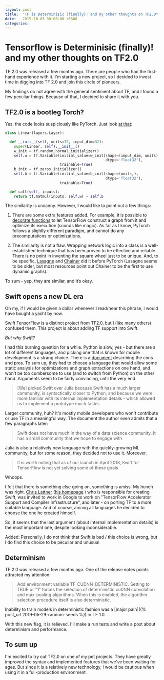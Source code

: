 ```yaml
---
layout: post
title:  "TF is Determinisic (finally)! and my other thoughts on TF2.0"
date:   2019-10-03 00:00:00 +0300
categories: 
---
```


# Tensorflow is Determinisic (finally)! and my other thoughts on TF2.0

TF 2.0 was released a few months ago. There are people who had the first-hand experience with it.
I'm starting a new project, so I decided to invest time in digging into TF 2.0 and join this circle of pioneers.

My findings do not agree with the general sentiment about TF, and I found a few peculiar things. Because of that, I decided 
to share it with you.

## TF2.0 is a bootleg Torch?

Yes, the code looks suspiciously like PyTorch. Just look [at that](https://www.tensorflow.org/guide/keras/custom_layers_and_models):

```python
class Linear(layers.Layer):

  def __init__(self, units=32, input_dim=32):
    super(Linear, self).__init__()
    w_init = tf.random_normal_initializer()
    self.w = tf.Variable(initial_value=w_init(shape=(input_dim, units),
                                              dtype='float32'),
                         trainable=True)
    b_init = tf.zeros_initializer()
    self.b = tf.Variable(initial_value=b_init(shape=(units,),
                                              dtype='float32'),
                         trainable=True)

  def call(self, inputs):
    return tf.matmul(inputs, self.w) + self.b
```

The similarity is uncanny. However, I would like to point out a few things:

1) There are some extra features added. For example, it is possible to 
[decorate functions](https://www.tensorflow.org/api_docs/python/tf/function) 
to let TensorFlow construct a graph from it and optimize its execution (sounds like magic). 
As far as I know, PyTorch follows a slightly different paradigm, and cannot do any precomputations or optimizations.

2) The similarity is not a flaw. Wrapping network logic into a class is a well-established technique 
that has been proven to be effective and reliable. There is no point in inventing the square wheel just to be unique. 
And, to be specific, [Lasagne](https://github.com/Lasagne/Lasagne) and [Chainer](https://github.com/chainer/chainer/) 
did it before PyTorch (Lasagne seems to be older, but most resources point out Chainer to be the first to use dynamic graphs).

To sum - yep, they are similar, and it’s okay.

## Swift opens a new DL era

Oh my, if I would be given a dollar whenever I read/hear this phrase, I would have bought a yacht by now.

Swift TensorFlow is a distinct project from TF2.0, but I (like many others) confused them. 
This project is about adding TF support into Swift.

*But why Swift?*

I had this burning question for a while. 
Python is slow, yes - but there are a lot of different languages, and picking one that is known for mobile development 
is a strang choice. 
There is a [document](https://github.com/tensorflow/swift/blob/master/docs/WhySwiftForTensorFlow.md)
describing the cons and pros. To sum up, they had to choose a language that 
would allow some static analysis for optimizations and graph extractions on one hand, and won’t be too 
cumbersome to use (and to switch from Python) on the other hand. 
Arguments seem to be fairly convincing, until the very end:

>[We] picked Swift over Julia because Swift has a much larger community, 
>is syntactically closer to Python, 
>and because we were more familiar with its internal implementation details - which allowed us to implement a prototype much faster.

Larger community, huh? It's mostly mobile developers who won't contribute or use TF in a meaningful way. The document
the author even admits that a few paragraphs later:

>Swift does not have much in the way of a data science community. It has a small community that we hope to engage with

Julia is also a relatively new language with the quickly-growing ML community, but for some reason, they decided not to use it.
Moreover,

>It is worth noting that as of our launch in April 2018, Swift for TensorFlow is not yet solving some of these goals

Whoops.

I felt that there is something else going on, something is amiss. My hunch was right. 
[Chris Lattner](https://en.wikipedia.org/wiki/Chris_Lattner) ([his homepage](http://nondot.org/sabre/) ) who is 
responsible for creating Swift, was invited to work in Google to work on "TensorFlow Accelerator Support and 
Compiler Infrastructure", and later - on porting TF to a more suitable language. 
And of course, among all languages he decided to choose the one he created himself.

So, it seems that the last argument (about internal implementation details) is the most important one, despite looking
inconsiderable.

Added: Personally, I do not think that Swift is bad / this choice is wrong, but I do find this choice to be peculiar and unusual.

## Determinism

TF 2.0 was released a few months ago. One of the release notes points attracted my attention:

>Add environment variable TF_CUDNN_DETERMINISTIC. Setting to TRUE or "1" forces the selection 
of deterministic cuDNN convolution and max-pooling algorithms. When this is enabled, the algorithm selection 
procedure itself is also deterministic.

Inability to train models in deterministic fashion was a [major pain]({% post_url 2019-05-29-random-seeds %}) in TF 1.0.

With this new flag, it is relieved. I'll make a run tests and write a post about determinism and performance.

## To sum up

I'm excited to try out TF2.0 on one of my pet projects. They have greatly improved the syntax and implemented features
that we've been waiting for ages. But since it is a relatively new technology, 
I would be cautious when using it in a full-production environment.